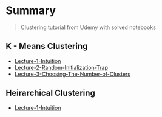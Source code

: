 # Summary

> Clustering tutorial from Udemy with solved notebooks

## K - Means Clustering
* [Lecture-1-Intuition](https://www.udemy.com/course/machinelearning/learn/lecture/5714416#overview)
* [Lecture-2-Random-Initialization-Trap](https://www.udemy.com/course/machinelearning/learn/lecture/5714420#overview)
* [Lecture-3-Choosing-The-Number-of-Clusters](https://www.udemy.com/course/machinelearning/learn/lecture/5714426#overview)

## Heirarchical Clustering
* [Lecture-1-Intuition](https://www.udemy.com/course/machinelearning/learn/lecture/5714428#overview)